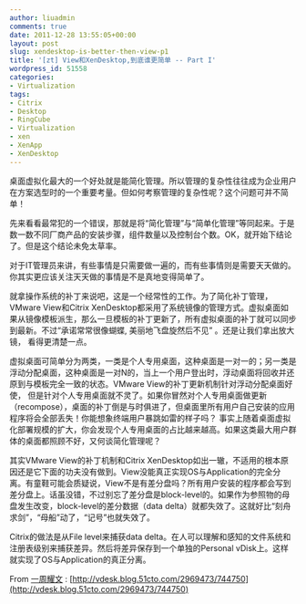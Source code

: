 ```yaml
---
author: liuadmin
comments: true
date: 2011-12-28 13:55:05+00:00
layout: post
slug: xendesktop-is-better-then-view-p1
title: '[zt] View和XenDesktop,到底谁更简单 -- Part I'
wordpress_id: 51558
categories:
- Virtualization
tags:
- Citrix
- Desktop
- RingCube
- Virtualization
- xen
- XenApp
- XenDesktop
---
```


桌面虚拟化最大的一个好处就是能简化管理。所以管理的复杂性往往成为企业用户在方案选型时的一个重要考量。但如何考察管理的复杂性呢？这个问题可并不简单！

先来看看最常犯的一个错误，那就是将“简化管理”与“简单化管理”等同起来。于是数一数不同厂商产品的安装步骤，组件数量以及控制台个数。OK，就开始下结论了。但是这个结论未免太草率。

对于IT管理员来讲，有些事情是只需要做一遍的，而有些事情则是需要天天做的。你其实更应该关注天天做的事情是不是真地变得简单了。

就拿操作系统的补丁来说吧，这是一个经常性的工作。为了简化补丁管理，VMware View和Citrix XenDesktop都采用了系统镜像的管理方式。虚拟桌面如果从镜像模板派生，那么一旦模板的补丁更新了，所有虚拟桌面的补丁就可以同步到最新。不过“承诺常常很像蝴蝶, 美丽地飞盘旋然后不见” 。还是让我们拿出放大镜， 看得更清楚一点。

虚拟桌面可简单分为两类，一类是个人专用桌面，这种桌面是一对一的；另一类是浮动分配桌面，这种桌面是一对N的，当上一个用户登出时，浮动桌面将回收并还原到与模板完全一致的状态。VMware View的补丁更新机制针对浮动分配桌面好使， 但是针对个人专用桌面就不灵了。如果你冒然对个人专用桌面做更新（recompose），桌面的补丁倒是与时俱进了，但桌面里所有用户自己安装的应用程序将会全部丢失！你能想象终端用户暴跳如雷的样子吗？ 事实上随着桌面虚拟化部署规模的扩大，你会发现个人专用桌面的占比越来越高。如果这类最大用户群体的桌面都照顾不好，又何谈简化管理呢？

其实VMware View的补丁机制和Citrix XenDesktop如出一辙，不适用的根本原因还是它下面的功夫没有做到。View没能真正实现OS与Application的完全分离。有童鞋可能会质疑说，View不是有差分盘吗？所有用户安装的程序都会写到差分盘上。话虽没错，不过别忘了差分盘是block-level的。如果作为参照物的母盘发生改变，block-level的差分数据（data delta）就都失效了。这就好比“刻舟求剑”，“母船”动了，“记号”也就失效了。

Citrix的做法是从File level来捕获data delta。在人可以理解和感知的文件系统和注册表级别来捕获差异。然后将差异保存到一个单独的Personal vDisk上。这样就实现了OS与Application的真正分离。

From [一周耀文](http://vdesk.blog.51cto.com/) : [http://vdesk.blog.51cto.com/2969473/744750](http://vdesk.blog.51cto.com/2969473/744750)

